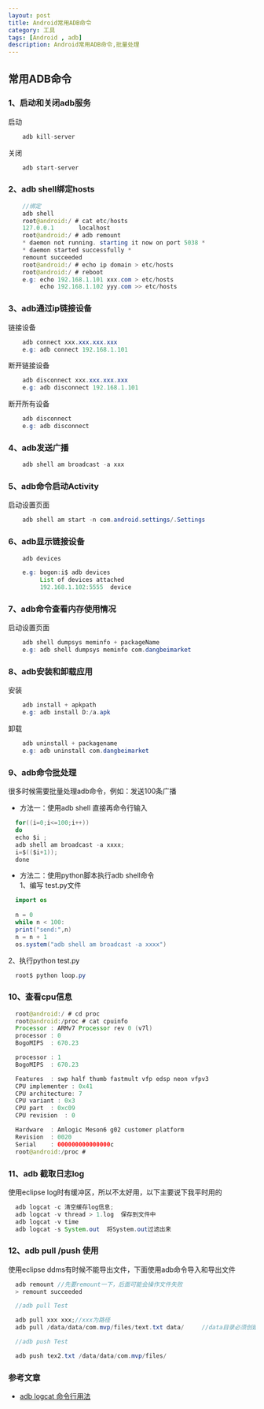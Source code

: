 ```yaml
---
layout: post
title: Android常用ADB命令
category: 工具
tags: [Android , adb]
description: Android常用ADB命令,批量处理
---
```


## 常用ADB命令

### 1、启动和关闭adb服务
  启动
```java
    adb kill-server
```

  关闭
```java
    adb start-server
```

### 2、adb shell绑定hosts

```java
    //绑定
    adb shell
    root@android:/ # cat etc/hosts
    127.0.0.1       localhost
    root@android:/ # adb remount
    * daemon not running. starting it now on port 5038 *
    * daemon started successfully *
    remount succeeded
    root@android:/ # echo ip domain > etc/hosts
    root@android:/ # reboot
    e.g: echo 192.168.1.101 xxx.com > etc/hosts
         echo 192.168.1.102 yyy.com >> etc/hosts
```

### 3、adb通过ip链接设备
  链接设备
```java
    adb connect xxx.xxx.xxx.xxx
    e.g: adb connect 192.168.1.101
```

  断开链接设备
```java
    adb disconnect xxx.xxx.xxx.xxx
    e.g: adb disconnect 192.168.1.101
```

  断开所有设备
```java
    adb disconnect
    e.g: adb disconnect
```


### 4、adb发送广播

```java
    adb shell am broadcast -a xxx
```

### 5、adb命令启动Activity

启动设置页面
```java
    adb shell am start -n com.android.settings/.Settings
```

### 6、adb显示链接设备

```java
    adb devices

    e.g: bogon:i$ adb devices
         List of devices attached 
         192.168.1.102:5555  device
```

### 7、adb命令查看内存使用情况

启动设置页面
```java
    adb shell dumpsys meminfo + packageName
    e.g: adb shell dumpsys meminfo com.dangbeimarket
```

### 8、adb安装和卸载应用

安装
```java
    adb install + apkpath
    e.g: adb install D:/a.apk
```

卸载
```java
    adb uninstall + packagename
    e.g: adb uninstall com.dangbeimarket
```


### 9、adb命令批处理

很多时候需要批量处理adb命令，例如：发送100条广播

* 方法一：使用adb shell
直接再命令行输入

```java
  for((i=0;i<=100;i++))
  do
  echo $i ;
  adb shell am broadcast -a xxxx;
  i=$(($i+1));
  done
```

* 方法二：使用python脚本执行adb shell命令<br/>
   1、编写 test.py文件<br/>

```java
  import os
  
  n = 0
  while n < 100:
  print("send:",n)
  n = n + 1
  os.system("adb shell am broadcast -a xxxx")
```

  2、执行python test.py<br/>
  
```java
  root$ python loop.py
```

### 10、查看cpu信息

```java
  root@android:/ # cd proc
  root@android:/proc # cat cpuinfo                                               
  Processor : ARMv7 Processor rev 0 (v7l)
  processor : 0
  BogoMIPS  : 670.23

  processor : 1
  BogoMIPS  : 670.23

  Features  : swp half thumb fastmult vfp edsp neon vfpv3 
  CPU implementer : 0x41
  CPU architecture: 7
  CPU variant : 0x3
  CPU part  : 0xc09
  CPU revision  : 0

  Hardware  : Amlogic Meson6 g02 customer platform
  Revision  : 0020
  Serial    : 000000000000000c
  root@android:/proc # 
```

### 11、adb 截取日志log

  使用eclipse log时有缓冲区，所以不太好用，以下主要说下我平时用的

```java
  adb logcat -c 清空缓存log信息;
  adb logcat -v thread > 1.log  保存到文件中
  adb logcat -v time
  adb logcat -s System.out  将System.out过滤出来

```

### 12、adb pull /push 使用

  使用eclipse ddms有时候不能导出文件，下面使用adb命令导入和导出文件

```java
  adb remount //先要remount一下，后面可能会操作文件失败
  > remount succeeded

  //adb pull Test

  adb pull xxx xxx;//xxx为路径
  adb pull /data/data/com.mvp/files/text.txt data/     //data目录必须创建好

  //adb push Test

  adb push tex2.txt /data/data/com.mvp/files/

```

### 参考文章

* [ adb logcat 命令行用法](http://www.hanshuliang.com/?post=32)